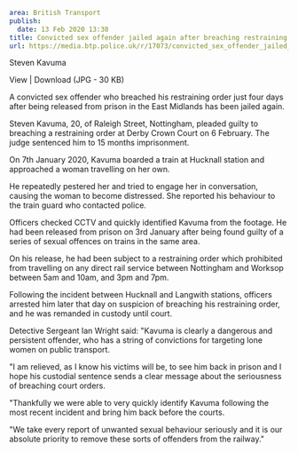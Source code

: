 ```yaml
area: British Transport
publish:
  date: 13 Feb 2020 13:38
title: Convicted sex offender jailed again after breaching restraining order - Nottinghamshire
url: https://media.btp.police.uk/r/17073/convicted_sex_offender_jailed_again_after_breachi
```

Steven Kavuma

View | Download (JPG - 30 KB)

A convicted sex offender who breached his restraining order just four days after being released from prison in the East Midlands has been jailed again.

Steven Kavuma, 20, of Raleigh Street, Nottingham, pleaded guilty to breaching a restraining order at Derby Crown Court on 6 February. The judge sentenced him to 15 months imprisonment.

On 7th January 2020, Kavuma boarded a train at Hucknall station and approached a woman travelling on her own.

He repeatedly pestered her and tried to engage her in conversation, causing the woman to become distressed. She reported his behaviour to the train guard who contacted police.

Officers checked CCTV and quickly identified Kavuma from the footage. He had been released from prison on 3rd January after being found guilty of a series of sexual offences on trains in the same area.

On his release, he had been subject to a restraining order which prohibited from travelling on any direct rail service between Nottingham and Worksop between 5am and 10am, and 3pm and 7pm.

Following the incident between Hucknall and Langwith stations, officers arrested him later that day on suspicion of breaching his restraining order, and he was remanded in custody until court.

Detective Sergeant Ian Wright said: "Kavuma is clearly a dangerous and persistent offender, who has a string of convictions for targeting lone women on public transport.

"I am relieved, as I know his victims will be, to see him back in prison and I hope his custodial sentence sends a clear message about the seriousness of breaching court orders.

"Thankfully we were able to very quickly identify Kavuma following the most recent incident and bring him back before the courts.

"We take every report of unwanted sexual behaviour seriously and it is our absolute priority to remove these sorts of offenders from the railway."
